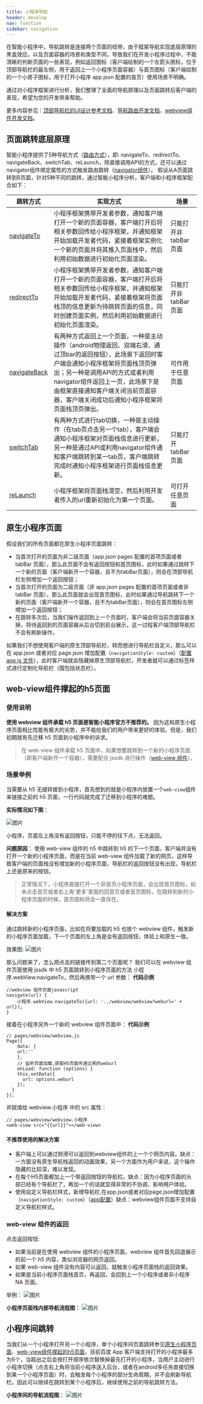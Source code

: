 ```yaml
---
title: 小程序导航
header: develop
nav: function
sidebar: navigation
---
```


在智能小程序中，导航跳转是连接两个页面的纽带，由于框架导航实现底层原理的黑盒效应，以及页面容器的场景和类型不同，导致我们在开发小程序过程中，不能清晰的判断页面的一些表现，例如返回图标（客户端绘制的一个左箭头图标，位于顶部导航栏的最左侧，用于返回上一个小程序页面容器）与首页图标（客户端绘制的一个小房子图标，用于打开小程序 app.json 配置的首页）使用场景不明确。

通过对小程序框架进行分析，我们整理了全面的导航原理以及页面跳转后客户端的表现，希望为您的开发带来帮助。

更多内容参见：[顶部导航栏的UI设计参考文档](https://smartprogram.baidu.com/docs/design/component/topnav/)、[导航路由开发文档](https://smartprogram.baidu.com/docs/develop/api/show/tab_swan-switchTab/)、[webview组件开发文档](/develop/component/open_web-view/)。


## 页面跳转底层原理

智能小程序提供了5种导航方式（[路由方式](/develop/framework/app_service_routestyle/)），即: navigateTo、redirectTo、navigateBack、switchTab、reLaunch，除直接调用API的方式，还可以通过navigator组件绑定属性的方式触发路由跳转（[navigator组件](/develop/component/nav/)）。
假设从A页面跳转到B页面，针对5种不同的跳转，通过智能小程序分析，客户端和小程序框架配合如下：

|跳转方式|实现方式|场景|
|---|---|---|
|[navigateTo](/develop/component/nav/)|小程序框架携带开发者参数，通知客户端打开一个新的页面容器，客户端打开后将相关参数回传给小程序框架，并通知框架开始加载开发者代码，紧接着框架实例化一个新的页面并将其推入页面栈中，然后利用初始数据进行初始化页面渲染。|只能打开非 tabBar 页面|
|[redirectTo](https://smartprogram.baidu.com/docs/develop/api/show/tab_小程序-redirectTo/)|小程序框架携带开发者参数，通知客户端打开一个新的页面容器，客户端打开后将相关参数回传给小程序框架，并通知框架开始加载开发者代码，紧接着框架将页面栈顶的信息更新为待跳转页面的信息，同时创建页面实例，然后利用初始数据进行初始化页面渲染。|只能打开非 tabBar 页面|
|[navigateBack](https://smartprogram.baidu.com/docs/develop/api/show/tab_小程序-navigateBack/)|有两种方式返回上一个页面，一种是主动操作（android物理返回、双端右滑、通过顶bar的返回按钮），此场景下返回时客户端会通知小程序框架将页面栈顶页弹出；另一种是调用API的方式或者利用navigator组件返回上一页，此场景下是由框架直接通知客户端关闭当前页面容器，客户端关闭成功后通知小程序框架将页面栈顶页弹出。|可作用于任意页面|
|[switchTab](https://smartprogram.baidu.com/docs/develop/api/show/tab_小程序-switchTab/)|有两种方式进行tab切换，一种是主动操作（在tab页点击另一个tab），客户端会通知小程序框架对页面栈信息进行更新，另一种是通过API或利用navigator组件通知客户端跳转到某一tab页，客户端跳转完成时通知小程序框架进行页面栈信息更新。|只能打开 tabBar 页面|
|[reLaunch](https://smartprogram.baidu.com/docs/develop/api/show/tab_小程序-reLaunch/)|小程序框架将页面栈清空，然后利用开发者传入的url重新初始化为第一个页面。|可打开任意页面|


## 原生小程序页面

假设我们的所有页面都在原生小程序页面跳转：

- 当首次打开的页面为非二级页面（app.json pages 配置的首项页面或者 tabBar 页面），那么此页面不会有返回按钮和首页图标，此时如果通过跳转下一个新的页面（客户端新开一个容器，且不为tabBar页面），则会在顶部导航栏左侧增加一个返回按钮；
- 当首次打开的页面为二级页面（非 app.json pages 配置的首项页面或者非 tabBar 页面），那么此页面就会出现首页图标，此时如果通过导航跳转下一个新的页面（客户端新开一个容器，且不为tabBar页面），则会在首页图标左侧增加一个返回按钮；
- 在跳转多次后，当我们操作返回到上一个页面时，客户端会将当前页面容器关掉，将待返回到的页面容器从后台切到前台展示，这一过程客户端顶部导航栏不会有刷新操作。

如果我们不想使用客户端的原生顶部导航栏，转而想进行导航栏自定义，那么可以在 app.json 或者对应 page.json 增加配置（`navigationStyle: custom`）（[配置 app.js 文件](/develop/tutorial/processjs/)），此时客户端就会隐藏掉原生顶部导航栏，开发者就可以通过标签样式进行定制化导航栏（围包括状态栏）。



## web-view组件撑起的h5页面

### 使用说明

**使用 webview 组件承载 h5 页面是智能小程序官方不推荐的。**
因为这和原生小程序页面相比性能有极大的劣势，并不能给我们的用户带来更好的体验。但是，我们初期就有先迁移 h5 页面到小程序中的诉求。
> 在 web-view 组件承载 h5 页面中，如果想要跳转到一个新的小程序页面（即客户端新开一个容器），需要配合 jssdk 进行操作（[web-view 组件](/develop/component/open_web-view/)）。

### 场景举例

当需要从 h5 无缝转接到小程序，首先想到的就是小程序内放置一个`web-view`组件来链接之前的 h5 页面，一行代码就完成了迁移到小程序的难题。

**实际情况如下图**：

![图片](../../../img/function/navi1.gif)

小程序，页面左上角没有返回按钮，只能不停的往下点，无法返回。

**问题原因**：
使用 web-view 组件的 h5 中跳转到 h5 的下一个页面，客户端并没有打开一个新的小程序页面，而是在当前 web-view 组件加载了新的网页，这样导致客户端的页面栈没有增加新的小程序页面，导航栏的返回按钮没有出现，导航栏上还是原来的按钮。
> 正常情况下，小程序直接打开一个非首页小程序页面，会出现首页图标，如未点击首页或者右上角'更多'里面的回首页或者首页图标，在跳转到新的小程序页面的时候，首页图标将会一直存在。

#### 解决方案 


通过跳转新的小程序页面，比如在将要加载的 h5 也放个 webview 组件，触发新的小程序页面加载，下一个页面的左上角是会有返回按钮，体验上和原生一致。

效果图:
 ![图片](../../../img/function/navi3.gif)

那么问题来了，怎么把点击的链接传到第二个页面呢？
我们可以在 webview 组件页面使用 jssdk 中 h5 页面跳转到小程序页面的方法 小程序.webView.navigateTo，然后再携带一个 url 参数：
**代码示例**
```
//webview 组件页面javascript
navigate(url) {
    小程序.webView.navigateTo({url: '../webview/webview?weburl=' + url});
}
```

接着在小程序另外一个新的 webview 组件页面中：
**代码示例**
```
// pages/webview/webview.js
Page({
    data: {
    url:''
    },
    // 监听页面加载,获取H5页面传递过来的weburl
    onLoad: function (options) {
    this.setData({
      url: options.weburl 
    });
  }
});
```

并赋值给 webview.小程序 中的 src 属性：
```
// pages/webview/webview.小程序
<web-view src="{{url}}"></web-view>
```
#### 不推荐使用的解决方案
* 客户端上可以通过侧滑可以返回到webview组件的上一个个网页内容。缺点：一方面没有原生导航栈返回的动画效果，另一个方面作为用户来说，这个操作隐藏的比较深，难以发现。
* 在每个H5页面都加上一个带返回按钮的导航栏。缺点：因为小程序页面的头部已经有个导航栏了，再加一个的话就显得非常的不协调，影响用户体验。
* 使用自定义导航栏样式，新增导航栏,在app.json或者对应page.json增加配置（`navigationStyle: custom`）（[app配置](/develop/tutorial/processjs/)）缺点：webview组件页面不支持自定义导航栏样式。

### web-view 组件的返回 

点击返回按钮:

- 如果当前是在使用 webview 组件的小程序页面，webview 组件首先回退展示的前一个 h5 内容，类似浏览器的网页返回。
- 如果 web-view 组件没有内容可以返回，就触发小程序页面栈的返回效果。
- 如果是当前小程序页面栈首页，再返回，会回到上一个小程序或者非小程序 NA 页面。

举例：
 ![图片](../../../img/function/navi4.gif)

**小程序页面栈内部导航流程图**：
 ![图片](../../../img/function/navi5.jpeg)

## 小程序间跳转


当我们从一个小程序打开另一个小程序，单个小程序间页面跳转参见[原生小程序页面](#原生小程序页面)、[web-view组件撑起的h5页面](#web-view组件撑起的h5页面)，目前百度 App 客户端支持打开的小程序最多为6个，当超出之后会按打开顺序依次替换掉最先打开的小程序，当用户主动进行小程序切换（点击右上角将当前小程序送入后台，或者在android多任务直接切换到某一个小程序页面）时，会触发每个小程序的部分生命周期，并不会刷新导航栏。因此可以继续在跳转到某个小程序后，继续使用之前的导航跳转方法。

**小程序间的导航流程图**：
 ![图片](../../../img/function/navi6.jpeg)


